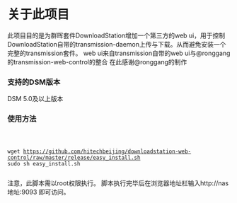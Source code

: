 <h1><b>关于此项目</b></h1>
此项目目的是为群晖套件DownloadStation增加一个第三方的web ui，用于控制DownloadStation自带的transmission-daemon上传与下载。从而避免安装一个完整的transmission套件。
web ui来自transmission自带的web ui与@ronggang的transmission-web-control的整合
在此感谢@ronggang的制作
<h3><b>支持的DSM版本</b></h3>
DSM 5.0及以上版本
<h3><b>使用方法</b></h3>
<code>

wget https://github.com/hitechbeijing/downloadstation-web-control/raw/master/release/easy_install.sh
sudo sh easy_install.sh

</code>
注意，此脚本需以root权限执行。
脚本执行完毕后在浏览器地址栏输入http://nas地址:9093 即可访问。
